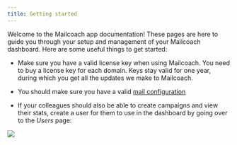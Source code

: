 ```yaml
---
title: Getting started
---
```


Welcome to the Mailcoach app documentation! These pages are here to guide you through your setup and management of your Mailcoach dashboard. Here are some useful things to get started:

- Make sure you have a valid license key when using Mailcoach. You need to buy a license key for each domain. Keys stay valid for one year, during which you get all the updates we make to Mailcoach.

- You should make sure you have a valid [mail configuration](https://mailcoach.app/docs/app/mail-configuration/introduction)

- If your colleagues should also be able to create campaigns and view their stats, create a user for them to use in the dashboard by going over to the _Users_ page:

![](https://mailcoach.app/images/docs/app/getting-started/users.png)

